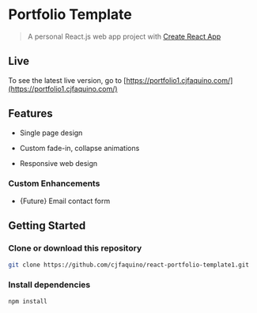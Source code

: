 # Portfolio Template

> A personal React.js web app project with [Create React App](https://github.com/facebook/create-react-app)

## Live

To see the latest live version, go to [https://portfolio1.cjfaquino.com/](https://portfolio1.cjfaquino.com/)

## Features

- Single page design

- Custom fade-in, collapse animations

- Responsive web design

### Custom Enhancements

- {Future} Email contact form

## Getting Started

### Clone or download this repository

```sh
git clone https://github.com/cjfaquino/react-portfolio-template1.git
```

### Install dependencies

```sh
npm install
```
